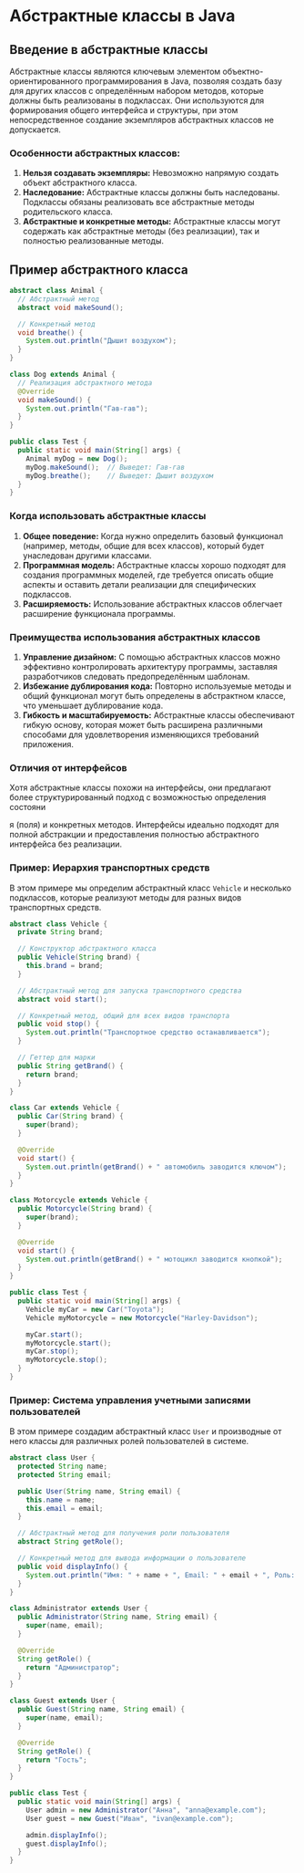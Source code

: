 # Абстрактные классы в Java

## Введение в абстрактные классы

Абстрактные классы являются ключевым элементом объектно-ориентированного программирования в Java, позволяя создать базу для других классов с определённым набором методов, которые должны быть реализованы в подклассах. Они используются для формирования общего интерфейса и структуры, при этом непосредственное создание экземпляров абстрактных классов не допускается.

### Особенности абстрактных классов:

1. **Нельзя создавать экземпляры:** Невозможно напрямую создать объект абстрактного класса.
2. **Наследование:** Абстрактные классы должны быть наследованы. Подклассы обязаны реализовать все абстрактные методы родительского класса.
3. **Абстрактные и конкретные методы:** Абстрактные классы могут содержать как абстрактные методы (без реализации), так и полностью реализованные методы.

## Пример абстрактного класса

```java
abstract class Animal {
  // Абстрактный метод
  abstract void makeSound();

  // Конкретный метод
  void breathe() {
    System.out.println("Дышит воздухом");
  }
}

class Dog extends Animal {
  // Реализация абстрактного метода
  @Override
  void makeSound() {
    System.out.println("Гав-гав");
  }
}

public class Test {
  public static void main(String[] args) {
    Animal myDog = new Dog();
    myDog.makeSound();  // Выведет: Гав-гав
    myDog.breathe();    // Выведет: Дышит воздухом
  }
}
```

### Когда использовать абстрактные классы

1. **Общее поведение:** Когда нужно определить базовый функционал (например, методы, общие для всех классов), который будет унаследован другими классами.
2. **Программная модель:** Абстрактные классы хорошо подходят для создания программных моделей, где требуется описать общие аспекты и оставить детали реализации для специфических подклассов.
3. **Расширяемость:** Использование абстрактных классов облегчает расширение функционала программы.

### Преимущества использования абстрактных классов

1. **Управление дизайном:** С помощью абстрактных классов можно эффективно контролировать архитектуру программы, заставляя разработчиков следовать предопределённым шаблонам.
2. **Избежание дублирования кода:** Повторно используемые методы и общий функционал могут быть определены в абстрактном классе, что уменьшает дублирование кода.
3. **Гибкость и масштабируемость:** Абстрактные классы обеспечивают гибкую основу, которая может быть расширена различными способами для удовлетворения изменяющихся требований приложения.

### Отличия от интерфейсов

Хотя абстрактные классы похожи на интерфейсы, они предлагают более структурированный подход с возможностью определения состояни

я (поля) и конкретных методов. Интерфейсы идеально подходят для полной абстракции и предоставления полностью абстрактного интерфейса без реализации.



### Пример: Иерархия транспортных средств

В этом примере мы определим абстрактный класс `Vehicle` и несколько подклассов, которые реализуют методы для разных видов транспортных средств.

```java
abstract class Vehicle {
  private String brand;

  // Конструктор абстрактного класса
  public Vehicle(String brand) {
    this.brand = brand;
  }

  // Абстрактный метод для запуска транспортного средства
  abstract void start();

  // Конкретный метод, общий для всех видов транспорта
  public void stop() {
    System.out.println("Транспортное средство останавливается");
  }

  // Геттер для марки
  public String getBrand() {
    return brand;
  }
}

class Car extends Vehicle {
  public Car(String brand) {
    super(brand);
  }

  @Override
  void start() {
    System.out.println(getBrand() + " автомобиль заводится ключом");
  }
}

class Motorcycle extends Vehicle {
  public Motorcycle(String brand) {
    super(brand);
  }

  @Override
  void start() {
    System.out.println(getBrand() + " мотоцикл заводится кнопкой");
  }
}

public class Test {
  public static void main(String[] args) {
    Vehicle myCar = new Car("Toyota");
    Vehicle myMotorcycle = new Motorcycle("Harley-Davidson");

    myCar.start();
    myMotorcycle.start();
    myCar.stop();
    myMotorcycle.stop();
  }
}
```

### Пример: Система управления учетными записями пользователей

В этом примере создадим абстрактный класс `User` и производные от него классы для различных ролей пользователей в системе.

```java
abstract class User {
  protected String name;
  protected String email;

  public User(String name, String email) {
    this.name = name;
    this.email = email;
  }

  // Абстрактный метод для получения роли пользователя
  abstract String getRole();

  // Конкретный метод для вывода информации о пользователе
  public void displayInfo() {
    System.out.println("Имя: " + name + ", Email: " + email + ", Роль: " + getRole());
  }
}

class Administrator extends User {
  public Administrator(String name, String email) {
    super(name, email);
  }

  @Override
  String getRole() {
    return "Администратор";
  }
}

class Guest extends User {
  public Guest(String name, String email) {
    super(name, email);
  }

  @Override
  String getRole() {
    return "Гость";
  }
}

public class Test {
  public static void main(String[] args) {
    User admin = new Administrator("Анна", "anna@example.com");
    User guest = new Guest("Иван", "ivan@example.com");

    admin.displayInfo();
    guest.displayInfo();
  }
}
```
